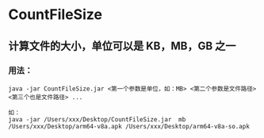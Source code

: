 # CountFileSize
## 计算文件的大小，单位可以是 KB，MB，GB 之一
### 用法：
```
java -jar CountFileSize.jar <第一个参数是单位，如：MB> <第二个参数是文件路径> <第三个也是文件路径> ...
```

```
如：
java -jar /Users/xxx/Desktop/CountFileSize.jar  mb /Users/xxx/Desktop/arm64-v8a.apk /Users/xxx/Desktop/arm64-v8a-so.apk
```